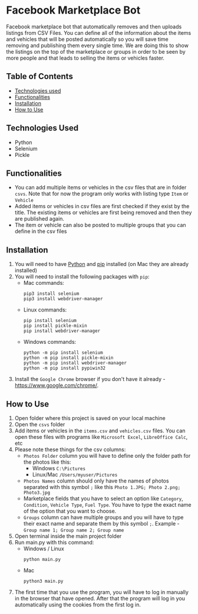# Facebook Marketplace Bot

Facebook marketplace bot that automatically removes and then uploads listings from CSV Files. You can define all of the information about the items and vehicles that will be posted automatically so you will save time removing and publishing them every single time. We are doing this to show the listings on the top of the marketplace or groups in order to be seen by more people and that leads to selling the items or vehicles faster.

## Table of Contents
- [Technologies used](#technologies-used)
- [Functionalities](#functionalities)
- [Installation](#installation)
- [How to Use](#how-to-use)

## Technologies Used
- Python
- Selenium
- Pickle

## Functionalities
- You can add multiple items or vehicles in the csv files that are in folder `csvs`. Note that for now the program only works with listing type `Item` or `Vehicle`
- Added items or vehicles in csv files are first checked if they exist by the title. The existing items or vehicles are first being removed and then they are published again.
- The item or vehicle can also be posted to multiple groups that you can define in the csv files

## Installation
1. You will need to have [Python](https://www.python.org/downloads/) and [pip](https://pip.pypa.io/en/stable/installation/) installed (on Mac they are already installed)
2. You will need to install the following packages with `pip`:
    - Mac commands:
      ```
      pip3 install selenium
      pip3 install webdriver-manager
      ```
    - Linux commands:
      ```
      pip install selenium
      pip install pickle-mixin
      pip install webdriver-manager
      ```
    - Windows commands:
      ```
      python -m pip install selenium
      python -m pip install pickle-mixin
      python -m pip install webdriver-manager
      python -m pip install pypiwin32
      ```
3. Install the `Google Chrome` browser if you don't have it already - https://www.google.com/chrome/.

## How to Use
1. Open folder where this project is saved on your local machine
2. Open the `csvs` folder
3. Add items or vehicles in the `items.csv` and `vehicles.csv` files. You can open these files with programs like `Microsoft Excel`, `LibreOffice Calc`, etc
4. Please note these things for the csv columns:
	- `Photos Folder` column you will have to define only the folder path for the photos like this:
	    - Windows `C:\Pictures`
	    - Linux/Mac `/Users/myuser/Pictures`
	- `Photos Names` column should only have the names of photos separated with this symbol `;` like this `Photo 1.JPG; Photo 2.png; Photo3.jpg`
	- Marketplace fields that you have to select an option like `Category`, `Condition`, `Vehicle Type`, `Fuel Type`. You have to type the exact name of the option that you want to choose.
	- `Groups` column can have multiple groups and you will have to type their exact name and separate them by this symbol `;`. Example - `Group name 1; Group name 2; Group name`
5. Open terminal inside the main project folder
6. Run main.py with this command:
    - Windows / Linux
        ```
        python main.py
        ```
    - Mac
        ```
        python3 main.py
        ```
7. The first time that you use the program, you will have to log in manually in the browser that have opened. After that the program will log in you automatically using the cookies from the first log in.
